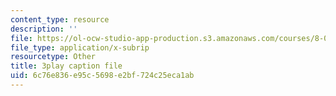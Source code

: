 ```yaml
---
content_type: resource
description: ''
file: https://ol-ocw-studio-app-production.s3.amazonaws.com/courses/8-03sc-physics-iii-vibrations-and-waves-fall-2016/6c76e836e95c5698e2bf724c25eca1ab_Roj7FVjl-gw.srt
file_type: application/x-subrip
resourcetype: Other
title: 3play caption file
uid: 6c76e836-e95c-5698-e2bf-724c25eca1ab
---
```

